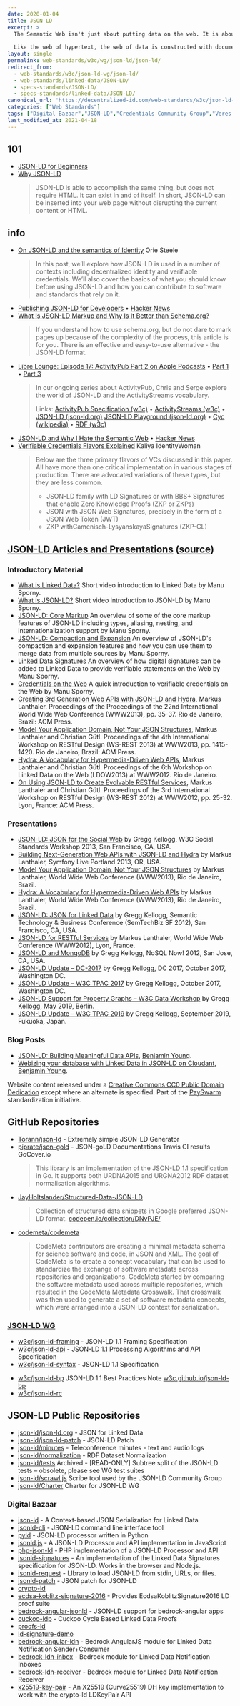 ```yaml
---
date: 2020-01-04
title: JSON-LD
excerpt: >
  The Semantic Web isn't just about putting data on the web. It is about making links, so that a person or machine can explore the web of data.  With linked data, when you have some of it, you can find other, related, data.
   
  Like the web of hypertext, the web of data is constructed with documents on the web. However, unlike the web of hypertext, where links are relationships anchors in hypertext documents written in HTML, for data they links between arbitrary things described by RDF. The URIs identify any kind of object or concept.
layout: single
permalink: web-standards/w3c/wg/json-ld/json-ld/
redirect_from: 
  - web-standards/w3c/json-ld-wg/json-ld/
  - web-standards/linked-data/JSON-LD/
  - specs-standards/JSON-LD/
  - specs-standards/linked-data/JSON-LD/
canonical_url: 'https://decentralized-id.com/web-standards/w3c/json-ld-wg/json-ld/'
categories: ["Web Standards"]
tags: ["Digital Bazaar","JSON-LD","Credentials Community Group","Veres One", "Linked Data","W3C","Verifiable Credentials","RDF","Schema.org"]
last_modified_at: 2021-04-18 
---
```


## 101

* [JSON-LD for Beginners](https://moz.com/blog/json-ld-for-beginners)
* [Why JSON-LD](https://jsonld.com/why-json-ld/)
  > JSON-LD is able to accomplish the same thing, but does not require HTML. It can exist in and of itself. In short, JSON-LD can be inserted into your web page without disrupting the current content or HTML.

## info

* [On JSON-LD and the semantics of Identity](https://medium.com/transmute-techtalk/on-json-ld-and-the-semantics-of-identity-42d051d3ce14) Orie Steele
  > In this post, we’ll explore how JSON-LD is used in a number of contexts including decentralized identity and verifiable credentials. We’ll also cover the basics of what you should know before using JSON-LD and how you can contribute to software and standards that rely on it.
* [Publishing JSON-LD for Developers](https://datalanguage.com/news/publishing-json-ld-for-developers) • [Hacker News](https://news.ycombinator.com/item?id=17021939)
* [What Is JSON-LD Markup and Why Is It Better than Schema.org?](https://sitechecker.pro/json-ld-markup/)
  > If you understand how to use schema.org, but do not dare to mark pages up because of the complexity of the process, this article is for you. There is an effective and easy-to-use alternative - the JSON-LD format.
* [‎Libre Lounge: Episode 17: ActivityPub Part 2 on Apple Podcasts](https://librelounge.org/episodes/episode-17-activitypub-part-2.html) • [Part 1](https://librelounge.org/episodes/episode-12-activitypub-part-1.html) • [Part 3](https://librelounge.org/episodes/episode-20-activitypub-part-3.html)
  > In our ongoing series about ActivityPub, Chris and Serge explore the world of JSON-LD and the ActivityStreams vocabulary.
  > 
  > Links: [ActivityPub Specification (w3c)](https://www.w3.org/TR/activitypub/) • [ActivityStreams (w3c)](https://www.w3.org/TR/activitystreams-core/) • [JSON-LD (json-ld.org)](https://json-ld.org/) [JSON-LD Playground (json-ld.org)](https://json-ld.org/playground/) • [Cyc (wikipedia)](https://en.wikipedia.org/wiki/Cyc) • [RDF (w3c)](https://www.w3.org/RDF/)
* [JSON-LD and Why I Hate the Semantic Web](http://manu.sporny.org/2014/json-ld-origins-2/) • [Hacker News](https://news.ycombinator.com/item?id=14474222)
* [Verifiable Credentials Flavors Explained](https://www.lfph.io/wp-content/uploads/2021/02/Verifiable-Credentials-Flavors-Explained.pdf) Kaliya IdentityWoman
  > Below are the three primary flavors of VCs discussed in this paper. All have more than one critical implementation in various stages of production. There are advocated variations of these types, but they are less common. 
  > * JSON-LD family with LD Signatures or with BBS+ Signatures that enable Zero Knowledge Proofs (ZKP or ZKPs)
  > * JSON with JSON Web Signatures, precisely in the form of a JSON Web Token (JWT)
  > * ZKP withCamenisch-LysyanskayaSignatures (ZKP-CL)

## [JSON-LD Articles and Presentations](https://json-ld.org/learn.html) ([source](https://github.com/json-ld/json-ld.org))

### Introductory Material

- [What is Linked Data?](http://www.youtube.com/watch?v=4x_xzT5eF5Q) Short video introduction to Linked Data by Manu Sporny.
- [What is JSON-LD?](http://www.youtube.com/watch?v=vioCbTo3C-4) Short video introduction to JSON-LD by Manu Sporny.
- [JSON-LD: Core Markup](https://www.youtube.com/watch?v=UmvWk_TQ30A) An overview of some of the core markup features of JSON-LD including types, aliasing, nesting, and internationalization support by Manu Sporny.
- [JSON-LD: Compaction and Expansion](https://www.youtube.com/watch?v=Tm3fD89dqRE) An overview of JSON-LD's compaction and expansion features and how you can use them to merge data from multiple sources by Manu Sporny.
- [Linked Data Signatures](https://www.youtube.com/watch?v=QdUZaYeQblY) An overview of how digital signatures can be added to Linked Data to provide verifiable statements on the Web by Manu Sporny.
- [Credentials on the Web](https://www.youtube.com/watch?v=eWtOg3vSzxI) A quick introduction to verifiable credentials on the Web by Manu Sporny.
- [Creating 3rd Generation Web APIs with JSON-LD and Hydra](http://m.lanthi.com/www2013-paper), Markus Lanthaler. Proceedings of the Proceedings of the 22nd International World Wide Web Conference (WWW2013), pp. 35-37. Rio de Janeiro, Brazil: ACM Press.
- [Model Your Application Domain, Not Your JSON Structures](http://m.lanthi.com/wsrest2013-paper), Markus Lanthaler and Christian Gütl. Proceedings of the 4th International Workshop on RESTful Design (WS-REST 2013) at WWW2013, pp. 1415-1420. Rio de Janeiro, Brazil: ACM Press.
- [Hydra: A Vocabulary for Hypermedia-Driven Web APIs](http://m.lanthi.com/ldow2013-paper), Markus Lanthaler and Christian Gütl. Proceedings of the 6th Workshop on Linked Data on the Web (LDOW2013) at WWW2012. Rio de Janeiro.
- [On Using JSON-LD to Create Evolvable RESTful Services](http://m.lanthi.com/jsonld4rest-paper), Markus Lanthaler and Christian Gütl. Proceedings of the 3rd International Workshop on RESTful Design (WS-REST 2012) at WWW2012, pp. 25-32. Lyon, France: ACM Press.

### Presentations

- [JSON-LD: JSON for the Social Web](http://www.slideshare.net/gkellogg1/jsonld-json-for-the-social-web) by Gregg Kellogg, W3C Social Standards Workshop 2013, San Francisco, CA, USA.
- [Building Next-Generation Web APIs with JSON-LD and Hydra](http://slidesha.re/sl-portland2013) by Markus Lanthaler, Symfony Live Portland 2013, OR, USA.
- [Model Your Application Domain, Not Your JSON Structures](http://slidesha.re/wsrest2013-preso) by Markus Lanthaler, World Wide Web Conference (WWW2013), Rio de Janeiro, Brazil.
- [Hydra: A Vocabulary for Hypermedia-Driven Web APIs](http://slidesha.re/ldow2013-preso) by Markus Lanthaler, World Wide Web Conference (WWW2013), Rio de Janeiro, Brazil.
- [JSON-LD: JSON for Linked Data](http://www.slideshare.net/gkellogg1/json-for-linked-data) by Gregg Kellogg, Semantic Technology & Business Conference (SemTechBiz SF 2012), San Francisco, CA, USA.
- [JSON-LD for RESTful Services](http://slidesha.re/jsonld4rest) by Markus Lanthaler, World Wide Web Conference (WWW2012), Lyon, France.
- [JSON-LD and MongoDB](http://www.slideshare.net/gkellogg1/jsonld-and-mongodb) by Gregg Kellogg, NoSQL Now! 2012, San Jose, CA, USA.
- [JSON-LD Update – DC-2017](http://www.greggkellogg.net/presentations/JSON-LD-Update-DC-2017/) by Gregg Kellogg, DC 2017, October 2017, Washington DC.
- [JSON-LD Update – W3C TPAC 2017](https://json-ld.org/presentations/JSON-LD-Update-TPAC-2017/) by Gregg Kellogg, October 2017, Washington DC.
- [JSON-LD Support for Property Graphs – W3C Data Workshop](https://json-ld.org/presentations/JSON-LD-Support-for-Property-Graphs/) by Gregg Kellogg, May 2019, Berlin.
- [JSON-LD Update – W3C TPAC 2019](https://json-ld.org/presentations/JSON-LD-Update-TPAC-2019/) by Gregg Kellogg, September 2019, Fukuoka, Japan.

### Blog Posts

- [JSON-LD: Building Meaningful Data APIs](http://blog.codeship.com/json-ld-building-meaningful-data-apis/), [Benjamin Young](http://bigbluehat.com/).
- [Webizing your database with Linked Data in JSON-LD on Cloudant](https://cloudant.com/blog/webizing-your-database-with-linked-data-in-json-ld/), [Benjamin Young](http://bigbluehat.com/).

Website content released under a [Creative Commons CC0 Public Domain Dedication](http://creativecommons.org/about/cc0) except where an alternate is specified. Part of the [PaySwarm](http://payswarm.com/) standardization initiative.

## GitHub Repositories

* [Torann/json-ld](https://github.com/Torann/json-ld) - Extremely simple JSON-LD Generator
* [piprate/json-gold](https://github.com/piprate/json-gold) - JSON-goLD Documentations Travis CI results GoCover.io
  > This library is an implementation of the JSON-LD 1.1 specification in Go. It supports both URDNA2015 and URGNA2012 RDF dataset normalisation algorithms.
* [JayHoltslander/Structured-Data-JSON-LD](https://github.com/JayHoltslander/Structured-Data-JSON-LD)
  > Collection of structured data snippets in Google preferred JSON-LD format. [codepen.io/collection/DNvPJE/](https://codepen.io/collection/DNvPJE/)
* [codemeta/codemeta](https://github.com/codemeta/codemeta)
  > CodeMeta contributors are creating a minimal metadata schema for science software and code, in JSON and XML. The goal of CodeMeta is to create a concept vocabulary that can be used to standardize the exchange of software metadata across repositories and organizations. CodeMeta started by comparing the software metadata used across multiple repositories, which resulted in the CodeMeta Metadata Crosswalk. That crosswalk was then used to generate a set of software metadata concepts, which were arranged into a JSON-LD context for serialization.

### [JSON-LD WG](https://www.w3.org/2018/json-ld-wg/)
- [w3c/json-ld-framing](https://github.com/w3c/json-ld-framing) - JSON-LD 1.1 Framing Specification
- [w3c/json-ld-api](https://github.com/w3c/json-ld-api) - JSON-LD 1.1 Processing Algorithms and API Specification
- [w3c/json-ld-syntax](https://github.com/w3c/json-ld-syntax) - JSON-LD 1.1 Specification
* [w3c/json-ld-bp](https://github.com/w3c/json-ld-bp) JSON-LD 1.1 Best Practices Note [w3c.github.io/json-ld-bp](https://w3c.github.io/json-ld-bp/)
* [w3c/json-ld-rc](https://github.com/w3c/json-ld-rc)

## JSON-LD Public Repositories 
* [json-ld/json-ld.org](https://github.com/json-ld/json-ld.org) - JSON for Linked Data
* [json-ld/json-ld-patch](https://github.com/json-ld/json-ld-patch) - JSON-LD Patch
* [json-ld/minutes](https://github.com/json-ld/minutes) - Teleconference minutes - text and audio logs
* [json-ld/normalization](https://github.com/json-ld/normalization) - RDF Dataset Normalization
* [json-ld/tests](https://github.com/json-ld/tests) Archived - [READ-ONLY] Subtree split of the JSON-LD tests – obsolete, please see WG test suites
* [json-ld/scrawl.js](https://github.com/json-ld/scrawl.js)
Scribe tool used by the JSON-LD Community Group
* [json-ld/Charter](https://github.com/json-ld/Charter)
Charter for JSON-LD WG

### Digital Bazaar
- [json-ld](https://github.com/digitalbazaar/json-ld) - A Context-based JSON Serialization for Linked Data
- [jsonld-cli](https://github.com/digitalbazaar/jsonld-cli) - JSON-LD command line interface tool
- [pyld](https://github.com/digitalbazaar/pyld) - JSON-LD processor written in Python
- [jsonld.js](https://github.com/digitalbazaar/jsonld.js) - A JSON-LD Processor and API implementation in JavaScript
- [php-json-ld](https://github.com/digitalbazaar/php-json-ld) - PHP implementation of a JSON-LD Processor and API
- [jsonld-signatures](https://github.com/digitalbazaar/jsonld-signatures) - An implementation of the Linked Data Signatures specification for JSON-LD. Works in the browser and Node.js.
- [jsonld-request](https://github.com/digitalbazaar/jsonld-request) - LIbrary to load JSON-LD from stdin, URLs, or files.
- [jsonld-patch](https://github.com/digitalbazaar/jsonld-patch) - JSON patch for JSON-LD
- [crypto-ld](https://github.com/digitalbazaar/crypto-ld)
- [ecdsa-koblitz-signature-2016](https://github.com/digitalbazaar/ecdsa-koblitz-signature-2016) - Provides EcdsaKoblitzSignature2016 LD proof suite
- [bedrock-angular-jsonld](https://github.com/digitalbazaar/bedrock-angular-jsonld) - JSON-LD support for bedrock-angular apps
- [cuckoo-ldp](https://github.com/digitalbazaar/cuckoo-ldp) - Cuckoo Cycle Based Linked Data Proofs
- [proofs-ld](https://github.com/digitalbazaar/proofs-ld)
- [ld-signature-demo](https://github.com/digitalbazaar/ld-signature-demo)
- [bedrock-angular-ldn](https://github.com/digitalbazaar/bedrock-angular-ldn) - Bedrock AngularJS module for Linked Data Notification Sender+Consumer
- [bedrock-ldn-inbox](https://github.com/digitalbazaar/bedrock-ldn-inbox) - Bedrock module for Linked Data Notification Inboxes
- [bedrock-ldn-receiver](https://github.com/digitalbazaar/bedrock-ldn-receiver) - Bedrock module for Linked Data Notification Receiver
- [x25519-key-pair](https://github.com/digitalbazaar/x25519-key-pair) - An X25519 (Curve25519) DH key implementation to work with the crypto-ld LDKeyPair API


